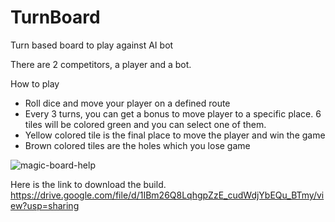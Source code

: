# TurnBoard
Turn based board to play against AI bot

There are 2 competitors, a player and a bot.

How to play
- Roll dice and move your player on a defined route
- Every 3 turns, you can get a bonus to move player to a specific place. 6 tiles will be colored green and you can select one of them.
- Yellow colored tile is the final place to move the player and win the game
- Brown colored tiles are the holes which you lose game

![magic-board-help](https://user-images.githubusercontent.com/65271851/178004918-6998c3e7-04d6-4e1d-b0de-bfc5d03916dd.jpg)

Here is the link to download the build.
https://drive.google.com/file/d/1IBm26Q8LqhgpZzE_cudWdjYbEQu_BTmy/view?usp=sharing
